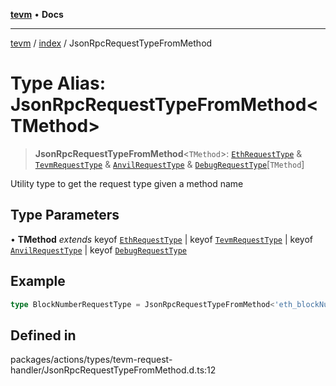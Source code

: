 [**tevm**](../../README.md) • **Docs**

***

[tevm](../../modules.md) / [index](../README.md) / JsonRpcRequestTypeFromMethod

# Type Alias: JsonRpcRequestTypeFromMethod\<TMethod\>

> **JsonRpcRequestTypeFromMethod**\<`TMethod`\>: [`EthRequestType`](../../actions/type-aliases/EthRequestType.md) & [`TevmRequestType`](../../actions/type-aliases/TevmRequestType.md) & [`AnvilRequestType`](../../actions/type-aliases/AnvilRequestType.md) & [`DebugRequestType`](../../actions/type-aliases/DebugRequestType.md)\[`TMethod`\]

Utility type to get the request type given a method name

## Type Parameters

• **TMethod** *extends* keyof [`EthRequestType`](../../actions/type-aliases/EthRequestType.md) \| keyof [`TevmRequestType`](../../actions/type-aliases/TevmRequestType.md) \| keyof [`AnvilRequestType`](../../actions/type-aliases/AnvilRequestType.md) \| keyof [`DebugRequestType`](../../actions/type-aliases/DebugRequestType.md)

## Example

```typescript
type BlockNumberRequestType = JsonRpcRequestTypeFromMethod<'eth_blockNumber'>
```

## Defined in

packages/actions/types/tevm-request-handler/JsonRpcRequestTypeFromMethod.d.ts:12
